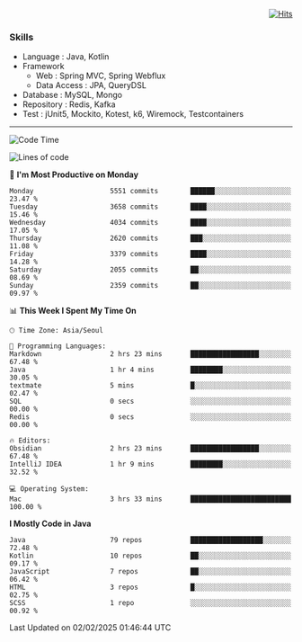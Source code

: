 <!-- Github Profile Readme로 프로필 꾸미기 : https://zzsza.github.io/development/2020/07/10/make-github-profile-readme/ -->

<!-- github theme -->
  <!-- 
    ![header](https://capsule-render.vercel.app/api?type=slice&color=e0f0e3&height=150&section=header&text=beasy&fontSize=45)
  -->


<!-- hits count : https://hits.seeyoufarm.com/ -->
<div align=right>
    
  [![Hits](https://hits.seeyoufarm.com/api/count/incr/badge.svg?url=https%3A%2F%2Fgithub.com%2Fchoi-ys&count_bg=%2379C83D&title_bg=%23555555&icon=&icon_color=%23E7E7E7&title=hits&edge_flat=false)](https://hits.seeyoufarm.com)

</div>


<!-- Committed Top Lang -->
<div align=center>
</div>


### Skills
 - Language : Java, Kotlin
 - Framework
   - Web : Spring MVC, Spring Webflux
   - Data Access : JPA, QueryDSL
 - Database : MySQL, Mongo
 - Repository : Redis, Kafka
 - Test : jUnit5, Mockito, Kotest, k6, Wiremock, Testcontainers

---

<!--START_SECTION:waka-->
![Code Time](http://img.shields.io/badge/Code%20Time-5%2C174%20hrs%2028%20mins-blue)

![Lines of code](https://img.shields.io/badge/From%20Hello%20World%20I%27ve%20Written-15.1%20million%20lines%20of%20code-blue)

📅 **I'm Most Productive on Monday** 

```text
Monday                   5551 commits        ██████░░░░░░░░░░░░░░░░░░░   23.47 % 
Tuesday                  3658 commits        ████░░░░░░░░░░░░░░░░░░░░░   15.46 % 
Wednesday                4034 commits        ████░░░░░░░░░░░░░░░░░░░░░   17.05 % 
Thursday                 2620 commits        ███░░░░░░░░░░░░░░░░░░░░░░   11.08 % 
Friday                   3379 commits        ████░░░░░░░░░░░░░░░░░░░░░   14.28 % 
Saturday                 2055 commits        ██░░░░░░░░░░░░░░░░░░░░░░░   08.69 % 
Sunday                   2359 commits        ██░░░░░░░░░░░░░░░░░░░░░░░   09.97 % 
```


📊 **This Week I Spent My Time On** 

```text
🕑︎ Time Zone: Asia/Seoul

💬 Programming Languages: 
Markdown                 2 hrs 23 mins       █████████████████░░░░░░░░   67.48 % 
Java                     1 hr 4 mins         ████████░░░░░░░░░░░░░░░░░   30.05 % 
textmate                 5 mins              █░░░░░░░░░░░░░░░░░░░░░░░░   02.47 % 
SQL                      0 secs              ░░░░░░░░░░░░░░░░░░░░░░░░░   00.00 % 
Redis                    0 secs              ░░░░░░░░░░░░░░░░░░░░░░░░░   00.00 % 

🔥 Editors: 
Obsidian                 2 hrs 23 mins       █████████████████░░░░░░░░   67.48 % 
IntelliJ IDEA            1 hr 9 mins         ████████░░░░░░░░░░░░░░░░░   32.52 % 

💻 Operating System: 
Mac                      3 hrs 33 mins       █████████████████████████   100.00 % 
```

**I Mostly Code in Java** 

```text
Java                     79 repos            ██████████████████░░░░░░░   72.48 % 
Kotlin                   10 repos            ██░░░░░░░░░░░░░░░░░░░░░░░   09.17 % 
JavaScript               7 repos             ██░░░░░░░░░░░░░░░░░░░░░░░   06.42 % 
HTML                     3 repos             █░░░░░░░░░░░░░░░░░░░░░░░░   02.75 % 
SCSS                     1 repo              ░░░░░░░░░░░░░░░░░░░░░░░░░   00.92 % 
```




 Last Updated on 02/02/2025 01:46:44 UTC
<!--END_SECTION:waka-->

<!-- 
![footer](https://capsule-render.vercel.app/api?section=footer&type=slice&color=e0f0e3)
-->

